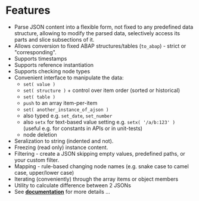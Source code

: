 # Features

- Parse JSON content into a flexible form, not fixed to any predefined data structure, allowing to modify the parsed data, selectively access its parts and slice subsections of it.
- Allows conversion to fixed ABAP structures/tables (`to_abap`) - strict or "corresponding".
- Supports timestamps
- Supports reference instantiation
- Supports checking node types
- Convenient interface to manipulate the data:
  - `set( value )`
  - `set( structure )` + control over item order (sorted or historical)
  - `set( table )`
  - `push` to an array item-per-item
  - `set( another_instance_of_ajson )`
  - also typed e.g. `set_date`, `set_number`
  - also `setx` for text-based value setting e.g. `setx( '/a/b:123' )` (useful e.g. for constants in APIs or in unit-tests)
  - node deletion
- Seralization to string (indented and not).
- Freezing (read only) instance content.
- Filtering - create a JSON skipping empty values, predefined paths, or your custom filter.
- Mapping - rule-based changing node names (e.g. snake case to camel case, upper/lower case)
- Iterating (conveniently) through the array items or object members
- Utility to calculate difference between 2 JSONs
- See **[documentation](./docs/intro)** for more details ...
